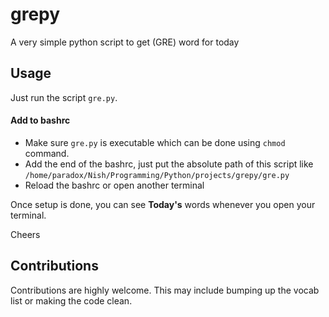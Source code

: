 # grepy
A very simple python  script to get (GRE) word for today


## Usage
Just run the script `gre.py`.

#### Add to bashrc
- Make sure `gre.py` is executable which can be done using `chmod` command.  
- Add the end of the bashrc, just put the absolute path of this script like `/home/paradox/Nish/Programming/Python/projects/grepy/gre.py`
- Reload the bashrc or open another terminal

Once setup is done, you can see **Today's** words whenever you open your terminal.

Cheers

## Contributions
Contributions are highly welcome. This may include bumping up the vocab list or making the code clean.

